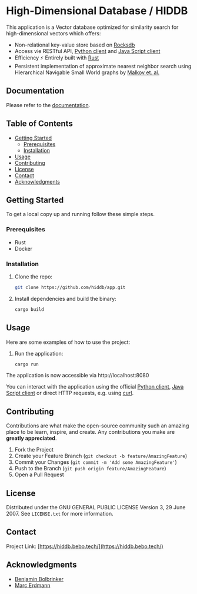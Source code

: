 
# High-Dimensional Database / HIDDB

This application is a Vector database optimized for similarity search for high-dimensional vectors which offers:

- Non-relational key-value store based on [Rocksdb](https://rocksdb.org/)
- Access vie RESTful API, [Python client](https://pypi.org/project/hiddb/) and [Java Script client](https://www.npmjs.com/package/hiddb)
- Efficiency ⚡ Entirely built with [Rust](https://www.rust-lang.org/)
- Persistent implementation of approximate nearest neighbor search using Hierarchical Navigable Small World graphs by [Malkov et. al.](https://arxiv.org/abs/1603.09320)

## Documentation

Please refer to the [documentation](https://docs.hiddb.bebo.tech/).

## Table of Contents

- [Getting Started](#getting-started)
  - [Prerequisites](#prerequisites)
  - [Installation](#installation)
- [Usage](#usage)
- [Contributing](#contributing)
- [License](#license)
- [Contact](#contact)
- [Acknowledgments](#acknowledgments)

## Getting Started

To get a local copy up and running follow these simple steps.

### Prerequisites

- Rust
- Docker

### Installation

1. Clone the repo:
   ```sh
   git clone https://github.com/hiddb/app.git
   ```
2. Install dependencies and build the binary:
   ```sh
   cargo build
   ```

## Usage

Here are some examples of how to use the project:

1. Run the application:
   ```sh
   cargo run
   ```
The application is now accessible via http://localhost:8080

You can interact with the application using the official [Python client](https://pypi.org/project/hiddb/), [Java Script client](https://www.npmjs.com/package/hiddb) or direct HTTP requests, e.g. using [curl](https://curl.se/).

## Contributing

Contributions are what make the open-source community such an amazing place to be learn, inspire, and create. Any contributions you make are **greatly appreciated**.

1. Fork the Project
2. Create your Feature Branch (`git checkout -b feature/AmazingFeature`)
3. Commit your Changes (`git commit -m 'Add some AmazingFeature'`)
4. Push to the Branch (`git push origin feature/AmazingFeature`)
5. Open a Pull Request

## License

Distributed under the GNU GENERAL PUBLIC LICENSE Version 3, 29 June 2007. See `LICENSE.txt` for more information.

## Contact

Project Link: [https://hiddb.bebo.tech/](https://hiddb.bebo.tech/)

## Acknowledgments

- [Benjamin Bolbrinker](https://github.com/benjaminbolbrinker)
- [Marc Erdmann](https://github.com/MarcErdmann)
